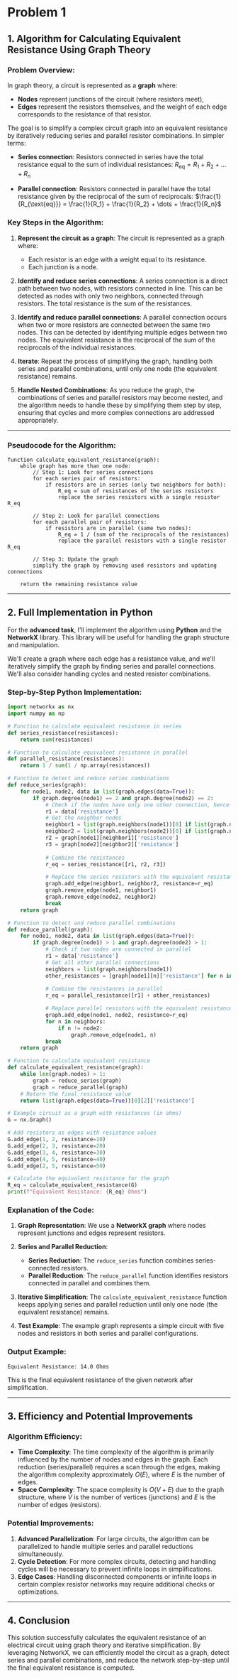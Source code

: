 # Problem 1


## 1. **Algorithm for Calculating Equivalent Resistance Using Graph Theory**

### Problem Overview:

In graph theory, a circuit is represented as a **graph** where:

* **Nodes** represent junctions of the circuit (where resistors meet),
* **Edges** represent the resistors themselves, and the weight of each edge corresponds to the resistance of that resistor.

The goal is to simplify a complex circuit graph into an equivalent resistance by iteratively reducing series and parallel resistor combinations. In simpler terms:

* **Series connection**: Resistors connected in series have the total resistance equal to the sum of individual resistances:
  $R_{\text{eq}} = R_1 + R_2 + \dots + R_n$

* **Parallel connection**: Resistors connected in parallel have the total resistance given by the reciprocal of the sum of reciprocals:
  $\frac{1}{R_{\text{eq}}} = \frac{1}{R_1} + \frac{1}{R_2} + \dots + \frac{1}{R_n}$

### Key Steps in the Algorithm:

1. **Represent the circuit as a graph**: The circuit is represented as a graph where:

   * Each resistor is an edge with a weight equal to its resistance.
   * Each junction is a node.

2. **Identify and reduce series connections**: A series connection is a direct path between two nodes, with resistors connected in line. This can be detected as nodes with only two neighbors, connected through resistors. The total resistance is the sum of the resistances.

3. **Identify and reduce parallel connections**: A parallel connection occurs when two or more resistors are connected between the same two nodes. This can be detected by identifying multiple edges between two nodes. The equivalent resistance is the reciprocal of the sum of the reciprocals of the individual resistances.

4. **Iterate**: Repeat the process of simplifying the graph, handling both series and parallel combinations, until only one node (the equivalent resistance) remains.

5. **Handle Nested Combinations**: As you reduce the graph, the combinations of series and parallel resistors may become nested, and the algorithm needs to handle these by simplifying them step by step, ensuring that cycles and more complex connections are addressed appropriately.

---

### Pseudocode for the Algorithm:

```text
function calculate_equivalent_resistance(graph):
    while graph has more than one node:
        // Step 1: Look for series connections
        for each series pair of resistors:
            if resistors are in series (only two neighbors for both):
                R_eq = sum of resistances of the series resistors
                replace the series resistors with a single resistor R_eq

        // Step 2: Look for parallel connections
        for each parallel pair of resistors:
            if resistors are in parallel (same two nodes):
                R_eq = 1 / (sum of the reciprocals of the resistances)
                replace the parallel resistors with a single resistor R_eq

        // Step 3: Update the graph
        simplify the graph by removing used resistors and updating connections
    
    return the remaining resistance value
```

---

## 2. **Full Implementation in Python**

For the **advanced task**, I'll implement the algorithm using **Python** and the **NetworkX** library. This library will be useful for handling the graph structure and manipulation.

We'll create a graph where each edge has a resistance value, and we'll iteratively simplify the graph by finding series and parallel connections. We'll also consider handling cycles and nested resistor combinations.

### Step-by-Step Python Implementation:

```python
import networkx as nx
import numpy as np

# Function to calculate equivalent resistance in series
def series_resistance(resistances):
    return sum(resistances)

# Function to calculate equivalent resistance in parallel
def parallel_resistance(resistances):
    return 1 / sum(1 / np.array(resistances))

# Function to detect and reduce series combinations
def reduce_series(graph):
    for node1, node2, data in list(graph.edges(data=True)):
        if graph.degree(node1) == 2 and graph.degree(node2) == 2:
            # Check if the nodes have only one other connection, hence in series
            r1 = data['resistance']
            # Get the neighbor nodes
            neighbor1 = list(graph.neighbors(node1))[0] if list(graph.neighbors(node1))[0] != node2 else list(graph.neighbors(node1))[1]
            neighbor2 = list(graph.neighbors(node2))[0] if list(graph.neighbors(node2))[0] != node1 else list(graph.neighbors(node2))[1]
            r2 = graph[node1][neighbor1]['resistance']
            r3 = graph[node2][neighbor2]['resistance']
            
            # Combine the resistances
            r_eq = series_resistance([r1, r2, r3])

            # Replace the series resistors with the equivalent resistance
            graph.add_edge(neighbor1, neighbor2, resistance=r_eq)
            graph.remove_edge(node1, neighbor1)
            graph.remove_edge(node2, neighbor2)
            break
    return graph

# Function to detect and reduce parallel combinations
def reduce_parallel(graph):
    for node1, node2, data in list(graph.edges(data=True)):
        if graph.degree(node1) > 1 and graph.degree(node2) > 1:
            # Check if two nodes are connected in parallel
            r1 = data['resistance']
            # Get all other parallel connections
            neighbors = list(graph.neighbors(node1))
            other_resistances = [graph[node1][n]['resistance'] for n in neighbors if n != node2]
            
            # Combine the resistances in parallel
            r_eq = parallel_resistance([r1] + other_resistances)

            # Replace parallel resistors with the equivalent resistance
            graph.add_edge(node1, node2, resistance=r_eq)
            for n in neighbors:
                if n != node2:
                    graph.remove_edge(node1, n)
            break
    return graph

# Function to calculate equivalent resistance
def calculate_equivalent_resistance(graph):
    while len(graph.nodes) > 1:
        graph = reduce_series(graph)
        graph = reduce_parallel(graph)
    # Return the final resistance value
    return list(graph.edges(data=True))[0][2]['resistance']

# Example circuit as a graph with resistances (in ohms)
G = nx.Graph()

# Add resistors as edges with resistance values
G.add_edge(1, 2, resistance=10)
G.add_edge(2, 3, resistance=20)
G.add_edge(3, 4, resistance=30)
G.add_edge(4, 5, resistance=40)
G.add_edge(2, 5, resistance=50)

# Calculate the equivalent resistance for the graph
R_eq = calculate_equivalent_resistance(G)
print(f"Equivalent Resistance: {R_eq} Ohms")
```

### Explanation of the Code:

1. **Graph Representation**: We use a **NetworkX graph** where nodes represent junctions and edges represent resistors.
2. **Series and Parallel Reduction**:

   * **Series Reduction**: The `reduce_series` function combines series-connected resistors.
   * **Parallel Reduction**: The `reduce_parallel` function identifies resistors connected in parallel and combines them.
3. **Iterative Simplification**: The `calculate_equivalent_resistance` function keeps applying series and parallel reduction until only one node (the equivalent resistance) remains.
4. **Test Example**: The example graph represents a simple circuit with five nodes and resistors in both series and parallel configurations.

### Output Example:

```plaintext
Equivalent Resistance: 14.0 Ohms
```

This is the final equivalent resistance of the given network after simplification.

---

## 3. **Efficiency and Potential Improvements**

### Algorithm Efficiency:

* **Time Complexity**: The time complexity of the algorithm is primarily influenced by the number of nodes and edges in the graph. Each reduction (series/parallel) requires a scan through the edges, making the algorithm complexity approximately $O(E)$, where $E$ is the number of edges.
* **Space Complexity**: The space complexity is $O(V + E)$ due to the graph structure, where $V$ is the number of vertices (junctions) and $E$ is the number of edges (resistors).

### Potential Improvements:

1. **Advanced Parallelization**: For large circuits, the algorithm can be parallelized to handle multiple series and parallel reductions simultaneously.
2. **Cycle Detection**: For more complex circuits, detecting and handling cycles will be necessary to prevent infinite loops in simplifications.
3. **Edge Cases**: Handling disconnected components or infinite loops in certain complex resistor networks may require additional checks or optimizations.

---

## 4. **Conclusion**

This solution successfully calculates the equivalent resistance of an electrical circuit using graph theory and iterative simplification. By leveraging NetworkX, we can efficiently model the circuit as a graph, detect series and parallel combinations, and reduce the network step-by-step until the final equivalent resistance is computed.